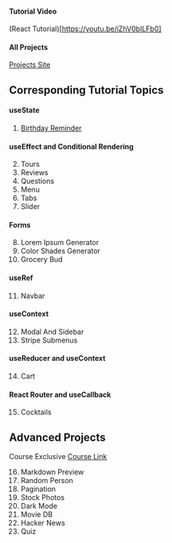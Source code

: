 #### Tutorial Video

(React Tutorial)[https://youtu.be/iZhV0bILFb0]

#### All Projects

[Projects Site](https://react-projects.netlify.app/)

## Corresponding Tutorial Topics

#### useState

1. [Birthday Reminder](1-birthday-reminder)

#### useEffect and Conditional Rendering

2. Tours
3. Reviews
4. Questions
5. Menu
6. Tabs
7. Slider

#### Forms

8. Lorem Ipsum Generator
9. Color Shades Generator
10. Grocery Bud

#### useRef

11. Navbar

#### useContext

12. Modal And Sidebar
13. Stripe Submenus

#### useReducer and useContext

14. Cart

#### React Router and useCallback

15. Cocktails

## Advanced Projects

Course Exclusive
[Course Link](https://www.udemy.com/course/react-tutorial-and-projects-course/?couponCode=REACT-OCT)

16. Markdown Preview
17. Random Person
18. Pagination
19. Stock Photos
20. Dark Mode
21. Movie DB
22. Hacker News
23. Quiz
